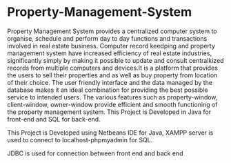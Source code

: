 # Property-Management-System
Property Management System provides a centralized computer system to organise, schedule and perform day to day functions and  transactions involved in real estate business.
Computer record keedping and property management system have increased efficiency of real estate industries, significantly simply by making it possible to update and consult centralkized records from multiple computers and devices.It is a platform that provides the users to sell their properties and as well as buy property from location of their choice.
The user friendly interface and the data managed by the database makes it an ideal combination for providing the best possible service to intended users.
The various features such as property-window, client-window, owner-window provide efficient and smooth functioning of the property management system.
This Project is Developed in Java for front-end and SQL for back-end.

This Project is Developed using Netbeans IDE for Java, XAMPP server is used to connect to localhost-phpmyadmin for SQL.

JDBC is used for connection between front end and back end
